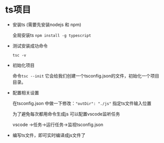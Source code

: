 # ts项目

- 安装ts (需要先安装nodejs 和 npm)

    全局安装ts `npm install -g typescript`

- 测试安装成功命令

    `tsc -v`


- 初始化项目

    命令`tsc --init` 它会给我们创建一个tsconfig.json的文件，初始化一个项目目录。

- 配置相关设置

    在tsconfig.json 中做一下修改：`"outDir": "./js"` 
    指定ts文件输入位置
    
    为了避免每次都用命令生成js 可以配置vscode监听任务
    
    vscode ->任务->运行任务->监视tsconfig.json

- 编写ts文件，即可实时编译成js文件了
